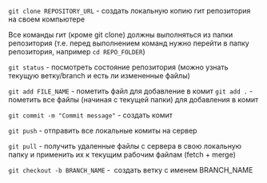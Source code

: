 `git clone REPOSITORY_URL` - создать локальную копию гит репозитория на своем компьютере

Все команды гит (кроме git clone) должны выполняться из папки репозитория (т.е. перед выполнением команд нужно перейти в папку репозитория, например `cd REPO_FOLDER`)


`git status` - посмотреть состояние репозитория (можно узнать текущую ветку/branch и есть ли измененные файлы)

`git add FILE_NAME` - пометить файл для добавление в комит
`git add .` - пометить все файлы (начиная с текущей папки) для добавления в комит

`git commit -m "Commit message"` - создать комит

`git push` - отправить все локальные комиты на сервер

`git pull` - получить удаленные файлы с сервера в свою локальную папку и применить их к текущим рабочим файлам (fetch + merge)


`git checkout -b BRANCH_NAME` -  создать ветку с именем BRANCH_NAME
